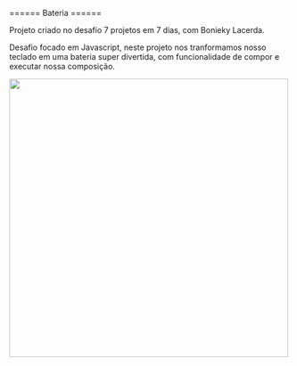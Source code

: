 ====== Bateria ======

 Projeto criado no desafio 7 projetos em 7 dias, com Bonieky Lacerda.

 Desafio focado em Javascript, neste projeto nos tranformamos nosso teclado em uma bateria super divertida, com funcionalidade de compor e executar nossa composição.
 
 <div class="align-center">
    <img src=" https://user-images.githubusercontent.com/62466598/141495397-76e2bd72-4543-43d2-a854-f476776a0c4e.png " width="500px" />

 </div>

